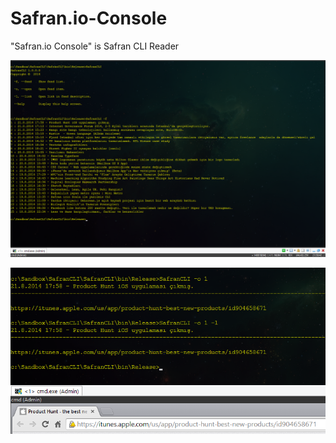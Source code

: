 Safran.io-Console
=================

"Safran.io Console" is Safran CLI Reader

![ScreenShot](Images/safranclicommands_1.png)

![ScreenShot](Images/safranclicommands_2.png)
